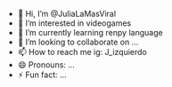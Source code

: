 - 👋 Hi, I’m @JuliaLaMasViral
- 👀 I’m interested in videogames 
- 🌱 I’m currently learning renpy language
- 💞️ I’m looking to collaborate on ...
- 📫 How to reach me ig: J_izquierdo
- 😄 Pronouns: ...
- ⚡ Fun fact: ...

<!---
JuliaLaMasViral/JuliaLaMasViral is a ✨ special ✨ repository because its `README.md` (this file) appears on your GitHub profile.
You can click the Preview link to take a look at your changes.
--->

